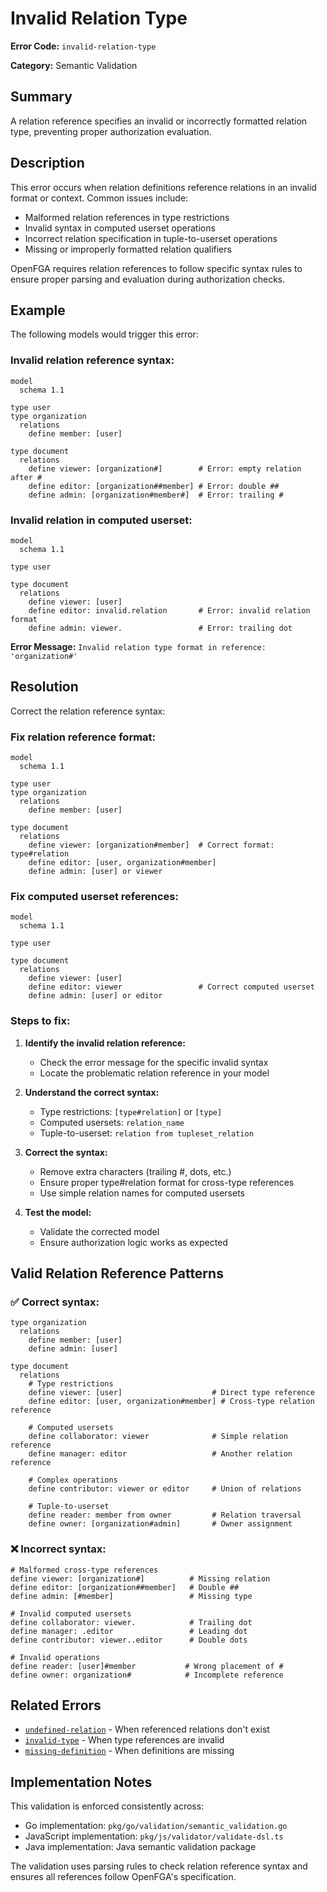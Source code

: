 # Invalid Relation Type

**Error Code:** `invalid-relation-type`

**Category:** Semantic Validation

## Summary

A relation reference specifies an invalid or incorrectly formatted relation type, preventing proper authorization evaluation.

## Description

This error occurs when relation definitions reference relations in an invalid format or context. Common issues include:
- Malformed relation references in type restrictions
- Invalid syntax in computed userset operations
- Incorrect relation specification in tuple-to-userset operations
- Missing or improperly formatted relation qualifiers

OpenFGA requires relation references to follow specific syntax rules to ensure proper parsing and evaluation during authorization checks.

## Example

The following models would trigger this error:

### Invalid relation reference syntax:
```
model
  schema 1.1

type user
type organization
  relations
    define member: [user]

type document
  relations
    define viewer: [organization#]        # Error: empty relation after #
    define editor: [organization##member] # Error: double ##
    define admin: [organization#member#]  # Error: trailing #
```

### Invalid relation in computed userset:
```
model
  schema 1.1

type user

type document
  relations
    define viewer: [user]
    define editor: invalid.relation       # Error: invalid relation format
    define admin: viewer.                 # Error: trailing dot
```

**Error Message:** `Invalid relation type format in reference: 'organization#'`

## Resolution

Correct the relation reference syntax:

### Fix relation reference format:
```
model
  schema 1.1

type user
type organization
  relations
    define member: [user]

type document
  relations
    define viewer: [organization#member]  # Correct format: type#relation
    define editor: [user, organization#member]
    define admin: [user] or viewer
```

### Fix computed userset references:
```
model
  schema 1.1

type user

type document
  relations
    define viewer: [user]
    define editor: viewer                 # Correct computed userset
    define admin: [user] or editor
```

### Steps to fix:

1. **Identify the invalid relation reference:**
   - Check the error message for the specific invalid syntax
   - Locate the problematic relation reference in your model

2. **Understand the correct syntax:**
   - Type restrictions: `[type#relation]` or `[type]`
   - Computed usersets: `relation_name`
   - Tuple-to-userset: `relation from tupleset_relation`

3. **Correct the syntax:**
   - Remove extra characters (trailing #, dots, etc.)
   - Ensure proper type#relation format for cross-type references
   - Use simple relation names for computed usersets

4. **Test the model:**
   - Validate the corrected model
   - Ensure authorization logic works as expected

## Valid Relation Reference Patterns

### ✅ Correct syntax:
```
type organization
  relations
    define member: [user]
    define admin: [user]

type document
  relations
    # Type restrictions
    define viewer: [user]                    # Direct type reference
    define editor: [user, organization#member] # Cross-type relation reference
    
    # Computed usersets
    define collaborator: viewer              # Simple relation reference
    define manager: editor                   # Another relation reference
    
    # Complex operations
    define contributor: viewer or editor     # Union of relations
    
    # Tuple-to-userset
    define reader: member from owner         # Relation traversal
    define owner: [organization#admin]       # Owner assignment
```

### ❌ Incorrect syntax:
```
# Malformed cross-type references
define viewer: [organization#]          # Missing relation
define editor: [organization##member]   # Double ##
define admin: [#member]                 # Missing type

# Invalid computed usersets
define collaborator: viewer.            # Trailing dot
define manager: .editor                 # Leading dot
define contributor: viewer..editor      # Double dots

# Invalid operations
define reader: [user]#member           # Wrong placement of #
define owner: organization#            # Incomplete reference
```

## Related Errors

- [`undefined-relation`](./undefined-relation.md) - When referenced relations don't exist
- [`invalid-type`](./invalid-type.md) - When type references are invalid
- [`missing-definition`](./missing-definition.md) - When definitions are missing

## Implementation Notes

This validation is enforced consistently across:
- Go implementation: `pkg/go/validation/semantic_validation.go`
- JavaScript implementation: `pkg/js/validator/validate-dsl.ts`
- Java implementation: Java semantic validation package

The validation uses parsing rules to check relation reference syntax and ensures all references follow OpenFGA's specification.
